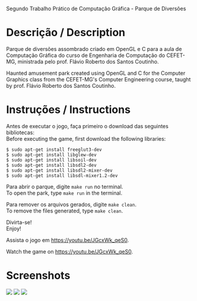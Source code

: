 Segundo Trabalho Prático de Computação Gráfica - Parque de Diversões
# Descrição / Description
Parque de diversões assombrado criado em OpenGL e C para a aula de Computação Gráfica do curso de Engenharia de Computação do CEFET-MG, ministrada pelo prof. Flávio Roberto dos Santos Coutinho.

Haunted amusement park created using OpenGL and C for the Computer Graphics class from the CEFET-MG's Computer Engineering course, taught by prof. Flávio Roberto dos Santos Coutinho.

# Instruções / Instructions
Antes de executar o jogo, faça primeiro o download das seguintes bibliotecas:<br>
Before executing the game, first download the following libraries:
```
$ sudo apt-get install freeglut3-dev
$ sudo apt-get install libglew-dev
$ sudo apt-get install libsoil-dev
$ sudo apt-get install libsdl2-dev
$ sudo apt-get install libsdl2-mixer-dev
$ sudo apt-get install libsdl-mixer1.2-dev
```
Para abrir o parque, digite `make run` no terminal.<br>
To open the park, type `make run` in the terminal.

Para remover os arquivos gerados, digite `make clean`.<br>
To remove the files generated, type `make clean`.

Divirta-se!<br>
Enjoy!

Assista o jogo em https://youtu.be/JGcxWk_qeS0.

Watch the game on https://youtu.be/JGcxWk_qeS0.

# Screenshots
![](https://?raw=true)
![](https://?raw=true)
![](https://?raw=true)
